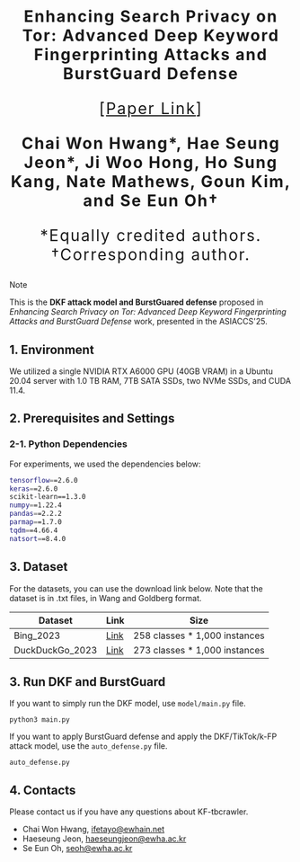 <h1 align='center' style="text-align:center; font-weight:bold; font-size:2.0em;letter-spacing:2.0px;"> Enhancing Search Privacy on Tor: Advanced Deep Keyword Fingerprinting Attacks and BurstGuard Defense </h1>

<p align='center' style="text-align:center; font-size:2.0em;letter-spacing:2.0px;"> [<a href="https://dl.acm.org/doi/pdf/10.1145/3708821.3733914" target="_blank">Paper Link</a>] </p>

<p align='center' style="text-align:center; font-weight:bold; font-size:2.0em;letter-spacing:2.0px;"> <b> Chai Won Hwang*,  Hae Seung Jeon*, Ji Woo Hong, Ho Sung Kang, Nate Mathews, Goun Kim, and Se Eun Oh† </b> </p>

<p align='center' style="text-align:center; font-size:2.0em;letter-spacing:2.0px;"> *Equally credited authors. †Corresponding author. </p>


> [!NOTE]
> This is the **DKF attack model and BurstGuared defense** proposed in *Enhancing Search Privacy on Tor: Advanced Deep Keyword Fingerprinting Attacks and BurstGuard Defense* work, presented in the ASIACCS'25.


## 1. Environment
We utilized a single NVIDIA RTX A6000 GPU (40GB VRAM) in a Ubuntu 20.04 server with 1.0 TB RAM, 7TB SATA SSDs, two NVMe SSDs, and CUDA 11.4.

## 2. Prerequisites and Settings

### 2-1. Python Dependencies

For experiments, we used the dependencies below:
```bash
tensorflow==2.6.0
keras==2.6.0
scikit-learn==1.3.0
numpy==1.22.4
pandas==2.2.2
parmap==1.7.0
tqdm==4.66.4
natsort==8.4.0
```

## 3. Dataset

For the datasets, you can use the download link below. Note that the dataset is in .txt files, in Wang and Goldberg format.

| Dataset | Link | Size |
|-----|-----|-----|
| Bing_2023 | [Link](https://drive.google.com/file/d/1jdk2rk9Wf8pkDa3JGj5JjXl6XQOqZWKl/view?usp=share_link) | 258 classes * 1,000 instances |
| DuckDuckGo_2023 | [Link](https://drive.google.com/file/d/12V6y-Ybr5Owht6uEo6rzqekOBziEeswo/view?usp=sharing) | 273 classes * 1,000 instances |


## 3. Run DKF and BurstGuard

If you want to simply run the DKF model, use `model/main.py` file.

```python3
python3 main.py
```

If you want to apply BurstGuard defense and apply the DKF/TikTok/k-FP attack model, use the `auto_defense.py` file.

```python3
auto_defense.py
```


## 4. Contacts
Please contact us if you have any questions about KF-tbcrawler.

- Chai Won Hwang, ifetayo@ewhain.net
- Haeseung Jeon, haeseungjeon@ewha.ac.kr
- Se Eun Oh, seoh@ewha.ac.kr
